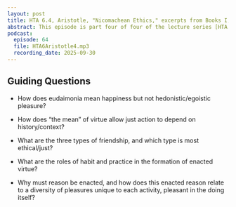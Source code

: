 ```yaml
---
layout: post
title: HTA 6.4, Aristotle, "Nicomachean Ethics," excerpts from Books I, II, and VIII
abstract: This episode is part four of four of the lecture series [HTA 6] on Aristotle's "Nicomachean Ethics," excerpts from Books I, II, and VIII.
podcast:
  episode: 64
  file: HTA6Aristotle4.mp3
  recording_date: 2025-09-30
---
```


## Guiding Questions

* How does eudaimonia mean happiness but not hedonistic/egoistic pleasure?

* How does “the mean” of virtue allow just action to depend on history/context?

* What are the three types of friendship, and which type is most ethical/just?

* What are the roles of habit and practice in the formation of enacted virtue?

* Why must reason be enacted, and how does this enacted reason relate to a
diversity of pleasures unique to each activity, pleasant in the doing itself?
